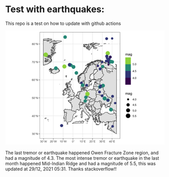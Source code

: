 <!-- README.md is generated from README.Rmd. Please edit that file -->

Test with earthquakes:
======================

This repo is a test on how to update with github actions

![](man/figures/README-unnamed-chunk-2-1.png)

The last tremor or earthquake happened Owen Fracture Zone region, and
had a magnitude of 4.3. The most intense tremor or earthquake in the
last month happened Mid-Indian Ridge and had a magnitude of 5.5, this
was updated at 29/12, 2021 05:31. Thanks stackoverflow!!
